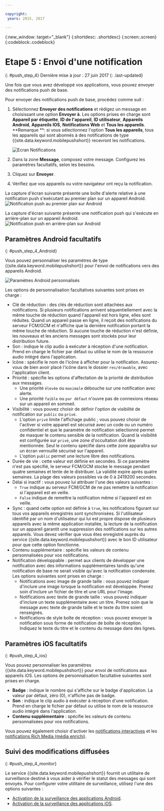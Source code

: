 ```yaml
---

copyright:
 years: 2015, 2017

---
```


{:new_window: target="_blank"}
{:shortdesc: .shortdesc}
{:screen:.screen}
{:codeblock:.codeblock}

# Etape 5 : Envoi d'une notification
{: #push_step_4}
Dernière mise à jour : 27 juin 2017
{: .last-updated}


Une fois que vous avez développé vos applications, vous pouvez envoyer des notifications push de base.

Pour envoyer des notifications push de base, procédez comme suit :

1. Sélectionnez **Envoyer des notifications** et rédigez un message en choisissant une option **Envoyer à**. Les options prises en charge sont **Appareil par étiquette**, **ID de l'appareil**, **ID utilisateur**, **Appareils Android**, **Appareils IOS**, **Notifications Web** et **Tous les appareils**.
**Remarque **: si vous sélectionnez l'option **Tous les appareils**, tous les appareils qui sont abonnés à des notifications de type {{site.data.keyword.mobilepushshort}} recevront les notifications.
	
	![Ecran Notifications](images/tag_notification.jpg)

2. Dans la zone **Message**, composez votre message. Configurez les paramètres facultatifs, selon les besoins.
3. Cliquez sur **Envoyer**.
3. Vérifiez que vos appareils ou votre navigateur ont reçu la notification.

La capture d'écran suivante présente une boîte d'alerte relative à une notification push s'exécutant au premier plan sur un appareil Android.
	![Notification push au premier plan sur Android](images/Android_Screenshot.jpg)

La capture d'écran suivante présente une notification push qui s'exécute en arrière-plan sur un appareil Android.
	![Notification push en arrière-plan sur Android](images/background.jpg)

## Paramètres Android facultatifs 
{: #push_step_4_Android}

Vous pouvez personnaliser les paramètres de type {{site.data.keyword.mobilepushshort}} pour l'envoi de notifications vers des appareils Android. 

![Paramètres Android personnalisés](images/android_custom_settings.jpg)

Les options de personnalisation facultatives suivantes sont prises en charge :

- Clé de réduction : des clés de réduction sont attachées aux notifications. Si plusieurs notifications arrivent séquentiellement avec la même touche de réduction quand l'appareil est hors ligne, elles sont réduites. Quand un appareil passe en ligne, il reçoit des notifications du serveur FCM/GCM et n'affiche que la dernière notification portant la même touche de réduction. Si aucune touche de réduction n'est définie, les nouveaux et les anciens messages sont stockés pour leur distribution future.
- Son : indique le clip audio à exécuter à réception d'une notification. Prend en charge le fichier par défaut ou utilise le nom de la ressource audio intégré dans l'application.
- Icône : spécifie le nom de l'icône à afficher pour la notification. Assurez-vous de bien avoir placé l'icône dans le dossier `res/drawable`, avec l'application client.
- Priorité : spécifie les options d'affectation de la priorité de distribution aux messages. 
	- Une priorité `élevée` ou `maximale` débouche sur une notification avec alerte.
	- Une priorité `faible` ou `par défaut` n'ouvre pas de connexions réseau sur un appareil en sommeil. 
- Visibilité : vous pouvez choisir de définir l'option de visibilité de notification sur `public` ou `privé`. 
	- L'option `privé` limite l'affichage public ; vous pouvez choisir de l'activer si votre appareil est sécurisé avec un code ou un numéro confidentiel et que le paramètre de notification sélectionné permet de masquer le contenu sensible de la notification. Quand la visibilité est configurée sur `privé`, une zone d'occultation doit être mentionnée. Seul le contenu spécifié dans cette zone apparaîtra sur un écran verrouillé sécurisé sur l'appareil. 
	- L'option `public` permet une lecture libre des notifications.
- Durée de vie : cette valeur est définie en secondes. Si ce paramètre n'est pas spécifié, le serveur FCM/GCM stocke le message pendant quatre semaines et tente de le distribuer. La validité expire après quatre semaines. La plage des valeurs possibles va de 0 à 2419200 secondes.
- Délai si inactif : vous pouvez lui attribuer l'une des valeurs suivantes :
	- `True` indique au serveur FCM/GCM de ne pas remettre la notification si l'appareil est en veille. 
	- `False` indique de remettre la notification même si l'appareil est en veille.
- Sync : quand cette option est définie à `true`, les notifications figurant sur tous vos appareils enregistrés sont synchronisées. Si l'utilisateur identifié par un nom d'utilisateur qui lui est propre dispose de plusieurs appareils avec la même application installée, la lecture de la notification sur un appareil garantit une suppression des notifications sur les autres appareils. Vous devez vérifier que vous êtes enregistré auprès du service {{site.data.keyword.mobilepushshort}} avec le bon ID utilisateur pour que cette option fonctionne.
- Contenu supplémentaire : spécifie les valeurs de contenu personnalisées pour vos notifications.
- Notification développable : permet aux clients de développer une notification avec des informations supplémentaires tandis qu'une notification de base ne serait visible qu'avec la notification condensée. Les options suivantes sont prises en charge :
	- Notifications avec image de grande taille : vous pouvez indiquer d'inclure une image lorsque la notification est développée. Prenez soin d'inclure un fichier de titre et une URL pour l'image.
	- Notifications avec texte de grande taille : vous pouvez indiquer d'inclure un texte supplémentaire avec un titre. Prenez soin que le message avec texte de grande taille et le texte du titre soient renseignés.
	- Notifications de style boîte de réception : vous pouvez envoyer la notification sous forme de notification de boîte de réception. Indiquez le texte du titre et le contenu du message dans des lignes.	 

## Paramètres iOS facultatifs 
{: #push_step_4_ios}

Vous pouvez personnaliser les paramètres {{site.data.keyword.mobilepushshort}} pour envoi de notifications aux appareils iOS. Les options de personnalisation facultative suivantes sont prises en charge.

- **Badge** : indique le nombre qui s'affiche sur le badge d'application. La valeur par défaut, zéro (0), n'affiche pas de badge. 
- **Son** : indique le clip audio à exécuter à réception d'une notification. Prend en charge le fichier par défaut ou utilise le nom de la ressource audio intégré dans l'application.
- **Contenu supplémentaire** : spécifie les valeurs de contenu personnalisées pour vos notifications.

Vous pouvez également choisir d'activer les [notifications interactives](https://github.com/ibm-bluemix-mobile-services/bms-clientsdk-swift-push/tree/Doc#interactive-notifications) et les [notifications Rich Media (média enrichi)](https://github.com/ibm-bluemix-mobile-services/bms-clientsdk-swift-push/tree/Doc#enabling-rich-media-notifications).

## Suivi des modifications diffusées 
{: #push_step_4_monitor}

Le service {{site.data.keyword.mobilepushshort}} fournit un utilitaire de surveillance destiné à vous aider à vérifier le statut des messages qui sont envoyés. Pour configurer votre utilitaire de surveillance, utilisez l'une des options suivantes :

- [Activation de la surveillance des applications Android](https://github.com/ibm-bluemix-mobile-services/bms-clientsdk-android-push/tree/Doc#monitoring).
- [Activation de la surveillance des applications iOS](https://github.com/ibm-bluemix-mobile-services/bms-clientsdk-swift-push/tree/Doc#enable-monitoring).
